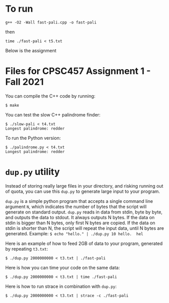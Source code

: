 # To run
```
g++ -O2 -Wall fast-pali.cpp -o fast-pali
```
then
```
time ./fast-pali < t5.txt
```
Below is the assignment

# Files for CPSC457 Assignment 1 - Fall 2021
You can compile the C++ code by running:

```
$ make
```

You can test the slow C++ palindrome finder:

```
$ ./slow-pali < t4.txt
Longest palindrome: redder
```
To run the Python version:
```
$ ./palindrome.py < t4.txt
Longest palindrome: redder
```

# `dup.py` utility

Instead of storing really large files in your directory, and risking
running out of quota, you can use this `dup.py` to generate large
input to your program.

`dup.py` is a simple python program that accepts a single command
line argument `N`, which indicates the number of bytes that the script
will generate on standard output. `dup.py` reads in data from stdin,
byte by byte, and outputs the data to stdout. It always outputs N
bytes. If the data on stdin is bigger than N bytes, only first N bytes
are copied. If the data on stdin is shorter than N, the script will
repeat the input data, until N bytes are generated. Example: ``` $
echo "hello." | ./dup.py 10 hello.  hel ```

Here is an example of how to feed 2GB of data to your program, generated
by repeating `t3.txt`:
```
$ ./dup.py 2000000000 < t3.txt | ./fast-pali
```
Here is how you can time your code on the same data:
```
$ ./dup.py 2000000000 < t3.txt | time ./fast-pali
```
Here is how to run strace in combination with `dup.py`:
```
$ ./dup.py 2000000000 < t3.txt | strace -c ./fast-pali
```

